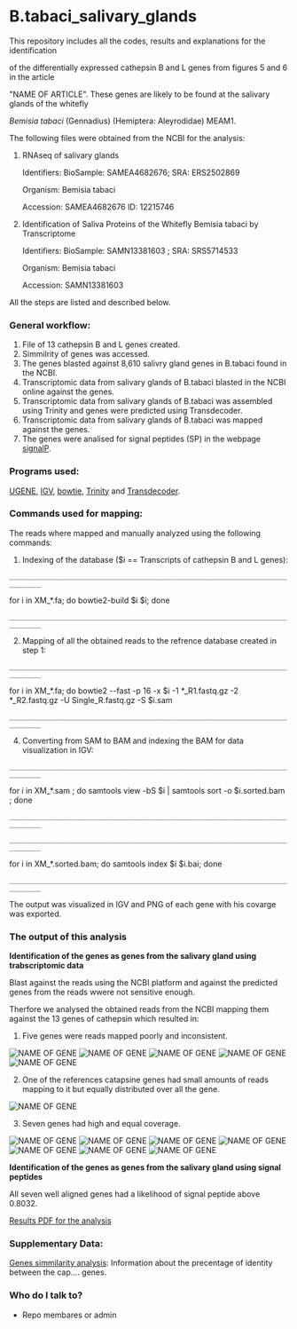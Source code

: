 # B.tabaci_salivary_glands #


This repository includes all the codes, results  and explanations for the identification 

of the differentially expressed cathepsin B and L genes from figures 5 and 6 in the article

"NAME OF ARTICLE". These genes are likely to be found at the salivary glands of the whitefly

*Bemisia tabaci* (Gennadius) (Hemiptera: Aleyrodidae) MEAM1.



The following files were obtained from the NCBI for the analysis:

1. RNAseq of salivary glands

   Identifiers:	BioSample: SAMEA4682676; SRA: ERS2502869
   
   Organism:	Bemisia tabaci 
   
   Accession: SAMEA4682676	ID: 12215746

2. Identification of Saliva Proteins of the Whitefly Bemisia tabaci by Transcriptome

   Identifiers:	BioSample: SAMN13381603 ; SRA: SRS5714533
   
   Organism:	Bemisia tabaci
   
   Accession: SAMN13381603


All the steps are listed and described below.

### General workflow: ###

1. File of 13 cathepsin B and L genes created.
2. Simmilrity of genes was accessed.
3. The genes blasted against 8,610 salivry gland genes in B.tabaci found in the NCBI.
4. Transcriptomic data from salivary glands of B.tabaci blasted in the NCBI online against the genes.
5. Transcriptomic data from salivary glands of B.tabaci was assembled using Trinity and genes were predicted using Transdecoder.
6. Transcriptomic data from salivary glands of B.tabaci was mapped against the genes.
7. The genes were analised for signal peptides (SP) in the webpage [signalP](https://services.healthtech.dtu.dk/service.php?SignalP-5.0).


### Programs used: ###


[UGENE](LINK), [IGV](LINK), [bowtie](LINK), [Trinity](LINK) and [Transdecoder](link).



### Commands used for mapping: ###

The reads where mapped and manually analyzed using the following commands:

1. Indexing of the database ($i == Transcripts of cathepsin B and L genes):


`______________________________________________________________________________`



for i in XM_*.fa; do bowtie2-build $i $i; done

`______________________________________________________________________________`



2. Mapping of all the obtained reads to the refrence database created in step 1:


`______________________________________________________________________________`

for i in XM_*.fa; do bowtie2 --fast -p 16 -x $i  -1 *_R1.fastq.gz -2 *_R2.fastq.gz -U Single_R.fastq.gz -S $i.sam 

`______________________________________________________________________________`


4. Converting from SAM to BAM and indexing the BAM for data visualization in IGV: 


`______________________________________________________________________________`

for i in XM_*.sam ; do samtools view -bS $i | samtools sort -o $i.sorted.bam ; done

`______________________________________________________________________________`


`______________________________________________________________________________`

for i in XM_*.sorted.bam; do samtools index $i $i.bai; done

`______________________________________________________________________________`



The output was visualized in IGV and PNG of each gene with his covarge was exported.


 
### The output of this analysis ###


**Identification of the genes as genes from the salivary gland using trabscriptomic data**

Blast against the reads using the NCBI platform and against the predicted genes from the reads wwere not sensitive enough.

Therfore we analysed the obtained reads from the NCBI mapping them against the 13 genes of cathepsin which resulted in:

1. Five genes were reads mapped poorly and inconsistent.


![NAME OF GENE](http://url/to/img.png)
![NAME OF GENE](http://url/to/img.png)
![NAME OF GENE](http://url/to/img.png)
![NAME OF GENE](http://url/to/img.png)
![NAME OF GENE](http://url/to/img.png)


2. One of the references catapsine genes had small amounts of reads mapping to it but equally distributed over all the gene.


![NAME OF GENE](http://url/to/img.png)


3. Seven genes had high and equal coverage. 


![NAME OF GENE](http://url/to/img.png)
![NAME OF GENE](http://url/to/img.png)
![NAME OF GENE](http://url/to/img.png)
![NAME OF GENE](http://url/to/img.png)
![NAME OF GENE](http://url/to/img.png)
![NAME OF GENE](http://url/to/img.png)
![NAME OF GENE](http://url/to/img.png)


**Identification of the genes as genes from the salivary gland using signal peptides**

All seven well aligned genes had a likelihood of signal peptide above 0.8032. 

[Results PDF for the analysis](https://github.com/KseniaJuravel/B.tabaci_salivary_glands/blob/main/Results/SignalP%20-%205.0%20-%20Services%20-%20DTU%20Health%20Tech.pdf)


### Supplementary Data: ###

[Genes simmilarity analysis](LINK): Information about the precentage of identity between the cap.... genes. 


### Who do I talk to? ###

* Repo membares or admin

